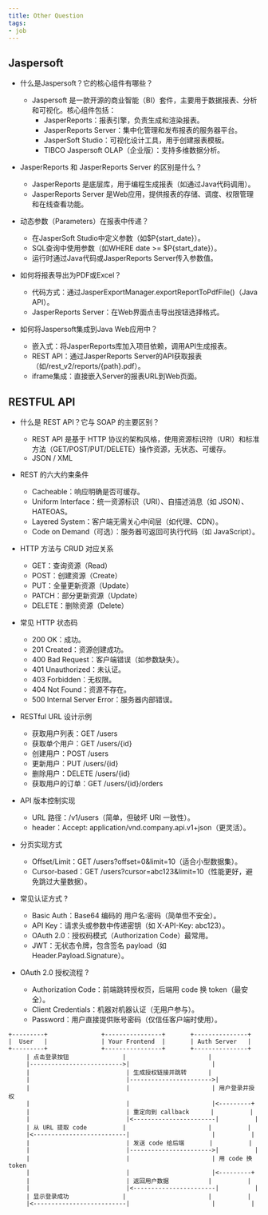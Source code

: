 ```yaml
---
title: Other Question
tags:
- job
---
```


## Jaspersoft
- 什么是Jaspersoft？它的核心组件有哪些？
    - Jaspersoft 是一款开源的商业智能（BI）套件，主要用于数据报表、分析和可视化。核心组件包括：
        - JasperReports：报表引擎，负责生成和渲染报表。
        - JasperReports Server：集中化管理和发布报表的服务器平台。
        - JasperSoft Studio：可视化设计工具，用于创建报表模板。
        - TIBCO Jaspersoft OLAP（企业版）：支持多维数据分析。

- JasperReports 和 JasperReports Server 的区别是什么？
    - JasperReports 是底层库，用于编程生成报表（如通过Java代码调用）。
    - JasperReports Server 是Web应用，提供报表的存储、调度、权限管理和在线查看功能。

-  动态参数（Parameters）在报表中传递？
    - 在JasperSoft Studio中定义参数（如$P{start_date}）。
    - SQL查询中使用参数（如WHERE date >= $P{start_date}）。
    - 运行时通过Java代码或JasperReports Server传入参数值。

- 如何将报表导出为PDF或Excel？
    - 代码方式：通过JasperExportManager.exportReportToPdfFile()（Java API）。
    - JasperReports Server：在Web界面点击导出按钮选择格式。

- 如何将Jaspersoft集成到Java Web应用中？
    - 嵌入式：将JasperReports库加入项目依赖，调用API生成报表。
    - REST API：通过JasperReports Server的API获取报表（如/rest_v2/reports/{path}.pdf）。
    - iframe集成：直接嵌入Server的报表URL到Web页面。

## RESTFUL API
- 什么是 REST API？它与 SOAP 的主要区别？
    - REST API 是基于 HTTP 协议的架构风格，使用资源标识符（URI）和标准方法（GET/POST/PUT/DELETE）操作资源，无状态、可缓存。
    - JSON / XML

- REST 的六大约束条件
    - Cacheable：响应明确是否可缓存。
    - Uniform Interface：统一资源标识（URI）、自描述消息（如 JSON）、HATEOAS。
    - Layered System：客户端无需关心中间层（如代理、CDN）。
    - Code on Demand（可选）：服务器可返回可执行代码（如 JavaScript）。

- HTTP 方法与 CRUD 对应关系
    - GET：查询资源（Read）
    - POST：创建资源（Create）
    - PUT：全量更新资源（Update）
    - PATCH：部分更新资源（Update）
    - DELETE：删除资源（Delete）

- 常见 HTTP 状态码
    - 200 OK：成功。
    - 201 Created：资源创建成功。
    - 400 Bad Request：客户端错误（如参数缺失）。
    - 401 Unauthorized：未认证。
    - 403 Forbidden：无权限。
    - 404 Not Found：资源不存在。
    - 500 Internal Server Error：服务器内部错误。

- RESTful URL 设计示例
    - 获取用户列表：GET /users
    - 获取单个用户：GET /users/{id}
    - 创建用户：POST /users
    - 更新用户：PUT /users/{id}
    - 删除用户：DELETE /users/{id}
    - 获取用户的订单：GET /users/{id}/orders

- API 版本控制实现
    - URL 路径：/v1/users（简单，但破坏 URI 一致性）。
    - header：Accept: application/vnd.company.api.v1+json（更灵活）。

- 分页实现方式
    - Offset/Limit：GET /users?offset=0&limit=10（适合小型数据集）。
    - Cursor-based：GET /users?cursor=abc123&limit=10（性能更好，避免跳过大量数据）。

- 常见认证方式 ?
    - Basic Auth：Base64 编码的 用户名:密码（简单但不安全）。
    - API Key：请求头或参数中传递密钥（如 X-API-Key: abc123）。
    - OAuth 2.0：授权码模式（Authorization Code）最常用。
    - JWT：无状态令牌，包含签名 payload（如 Header.Payload.Signature）。

- OAuth 2.0 授权流程 ?
    - Authorization Code：前端跳转授权页，后端用 code 换 token（最安全）。
    - Client Credentials：机器对机器认证（无用户参与）。
    - Password：用户直接提供账号密码（仅信任客户端时使用）。

```
+---------+               +----------------+       +---------------+
|  User   |               | Your Frontend  |       | Auth Server   |
+---------+               +----------------+       +---------------+
     | 点击登录按钮               |                       |
     |-------------------------->|                       |
     |                           | 生成授权链接并跳转      |
     |                           |----------------------->|
     |                           |                       | 用户登录并授权
     |                           |                       |<---------+
     |                           | 重定向到 callback      |          |
     |                           |<-----------------------|          |
     | 从 URL 提取 code          |                       |          |
     |<--------------------------|                       |          |
     |                           | 发送 code 给后端       |          |
     |                           |----------------------->|          |
     |                           |                       | 用 code 换 token
     |                           |                       |<---------+
     |                           | 返回用户数据           |          |
     |                           |<-----------------------|          |
     | 显示登录成功               |                       |          |
     |<--------------------------|                       |          |

```







